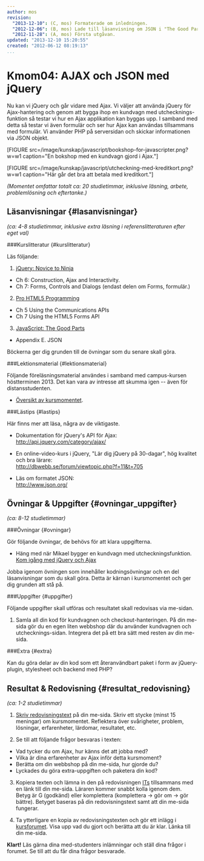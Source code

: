 ```yaml
---
author: mos
revision:
  "2013-12-10": (C, mos) Formaterade om inledningen.
  "2012-12-06": (B, mos) Lade till läsanvisning om JSON i "The Good Parts.
  "2012-11-28": (A, mos) Första utgåvan.
updated: "2013-12-10 15:20:55"
created: "2012-06-12 08:19:13"
...
```

Kmom04: AJAX och JSON med jQuery
==================================

Nu kan vi jQuery och går vidare med Ajax. Vi väljer att använda jQuery för Ajax-hantering och genom att bygga ihop en kundvagn med utchecknings-funktion så testar vi hur en Ajax applikation kan byggas upp. I samband med detta så testar vi även formulär och ser hur Ajax kan användas tillsammans med formulär. Vi använder PHP på serversidan och skickar informationen via JSON objekt.

[FIGURE src=/image/kunskap/javascript/bookshop-for-javascripter.png?w=w1 caption="En bokshop med en kundvagn gjord i Ajax."] 

[FIGURE src=/image/kunskap/javascript/utcheckning-med-kreditkort.png?w=w1 caption="Här går det bra att betala med kreditkort."] 

*(Momentet omfattar totalt ca: 20 studietimmar, inklusive läsning, arbete, problemlösning och eftertanke.)*



Läsanvisningar  {#lasanvisningar}
---------------------------------

*(ca: 4-8 studietimmar, inklusive extra läsning i referenslitteraturen efter eget val)*


###Kurslitteratur  {#kurslitteratur}

Läs följande:

1. [jQuery: Novice to Ninja](kunskap/boken-jquery-novice-to-ninja)
  * Ch 6: Construction, Ajax and Interactivity.
  * Ch 7: Forms, Controls and Dialogs (endast delen om Forms, formulär.)

2. [Pro HTML5 Programming](kunskap/boken-pro-html5-programming)  
  * Ch 5 Using the Communications APIs
  * Ch 7 Using the HTML5 Forms API

3. [JavaScript: The Good Parts](kunskap/boken-javascript-the-good-parts)
  * Appendix E. JSON  

Böckerna ger dig grunden till de övningar som du senare skall göra.


###Lektionsmaterial  {#lektionsmaterial}

Följande föreläsningsmaterial användes i samband med campus-kursen höstterminen 2013. Det kan vara av intresse att skumma igen -- även för distansstudenten.

* [Översikt av kursmomentet](https://dl.dropboxusercontent.com/u/24315211/javascript/javascript-kmom04-ht13.pdf).



###Lästips {#lastips}

Här finns mer att läsa, några av de viktigaste.

* Dokumentation för jQuery's API för Ajax:  
  <a href='http://api.jquery.com/category/ajax/'>http://api.jquery.com/category/ajax/</a>

* En online-video-kurs i jQuery, "Lär dig jQuery på 30-dagar", hög kvalitet och bra lärare:  
  <a href='http://dbwebb.se/forum/viewtopic.php?f=11&t=705'>http://dbwebb.se/forum/viewtopic.php?f=11&t=705</a>

* Läs om formatet JSON:  
  <a href='http://www.json.org/'>http://www.json.org/</a>



Övningar & Uppgifter  {#ovningar_uppgifter}
-------------------------------------------

*(ca: 8-12 studietimmar)*


###Övningar {#ovningar}

Gör följande övningar, de behövs för att klara uppgifterna. 

* Häng med när Mikael bygger en kundvagn med utcheckningsfunktion.  
  [Kom igång med jQuery och Ajax](kunskap/kom-igang-med-jquery-och-ajax)
   
Jobba igenom övningen som innehåller kodningsövningar och en del läsanvisningar som du skall göra. Detta är kärnan i kursmomentet och ger dig grunden att stå på.



###Uppgifter {#uppgifter}

Följande uppgifter skall utföras och resultatet skall redovisas via me-sidan.

1. Samla all din kod för kundvagnen och checkout-hanteringen. På din me-sida gör du en egen liten webbshop där du använder kundvagnen och utchecknings-sidan. Integrera det på ett bra sätt med resten av din me-sida.



###Extra {#extra}

Kan du göra delar av din kod som ett återanvändbart paket i form av jQuery-plugin, stylesheet och backend med PHP?



Resultat & Redovisning  {#resultat_redovisning}
-----------------------------------------------

*(ca: 1-2 studietimmar)*

1. [Skriv redovisningstext](kunskap/att-skriva-en-bra-redovisningstext) på din me-sida. Skriv ett stycke (minst 15 meningar) om kursmomentet. Reflektera över svårigheter, problem, lösningar, erfarenheter, lärdomar, resultatet, etc.

2. Se till att följande frågor besvaras i texten:
  * Vad tycker du om Ajax, hur känns det att jobba med?
  * Vilka är dina erfarenheter av Ajax inför detta kursmoment?
  * Berätta om din webbshop på din me-sida, hur gjorde du?
  * Lyckades du göra extra-uppgiften och paketera din kod?

3. Kopiera texten och lämna in den på redovisningen [ITs](bth#its) tillsammans med en länk till din me-sida. Läraren kommer snabbt kolla igenom dem. Betyg är G (godkänd) eller komplettera (komplettera -> gör om -> gör bättre). Betyget baseras på din redovisningstext samt att din me-sida fungerar.

4. Ta ytterligare en kopia av redovisningstexten och gör ett inlägg i [kursforumet](forum/utbildning/javascript). Visa upp vad du gjort och berätta att du är klar. Länka till din me-sida.


**Klart!** Läs gärna dina med-studenters inlämningar och ställ dina frågor i forumet. Se till att du får dina frågor besvarade.
